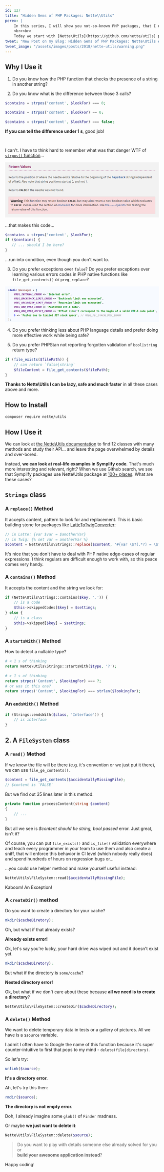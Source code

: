 ```yaml
---
id: 127
title: "Hidden Gems of PHP Packages: Nette\\Utils"
perex: |
    In this series, I will show you not-so-known PHP packages, that I use in my daily workflow. They're hard to describe but awesome to use.
    <br><br>
    Today we start with [Nette\Utils](https://github.com/nette/utils) package.
tweet: "New Post on my Blog: Hidden Gems of PHP Packages: Nette\Utils #nettefw #utils #php #regulars #fails #wtf"
tweet_image: "/assets/images/posts/2018/nette-utils/warning.png"
---
```


## Why I Use it

1. Do you know how the PHP function that checks the presence of a string in another string?

2. Do you know what is the difference between those 3 calls?

```php
$contains = strpos('content', $lookFor) === 0;
```

```php
$contains = strpos('content', $lookFor) == 0;
```

```php
$contains = strpos('content', $lookFor) === false;
```

**If you can tell the difference under 1 s**, good job!

<br>

I can't. I have to think hard to remember what was that danger WTF of [`strpos()` function](http://php.net/manual/en/function.strpos.php#refsect1-function.strpos-returnvalues)...

<img src="/assets/images/posts/2018/nette-utils/warning.png" class="img-thumbnail">

...that makes this code...

```php
$contains = strpos('content', $lookFor);
if ($contains) {
   // ... should I be here?
}
```

...run into condition, even though you don't want to.

3. Do you prefer exceptions over `false`? Do you prefer exceptions over learning various errors codes in PHP native functions like `file_get_contents()` or `preg_replace`?

<img src="/assets/images/posts/2018/nette-utils/preg_replace.png" class="img-thumbnail">

4. Do you prefer thinking less about PHP language details and prefer doing more effective work while being safe?

5. Do you prefer PHPStan not reporting forgotten validation of `bool|string` return type?

```php
if (file_exists($filePath)) {
    // can return `false|string`
    $fileContent = file_get_contents($filePath);
}
```

**Thanks to Nette\Utils I can be lazy, safe and much faster** in all these cases above and more.

## How to Install

```bash
composer require nette/utils
```

## How I Use it

We can look at [the Nette\Utils documentation](https://doc.nette.org/en/2.4/utils) to find 12 classes with many methods and study their API... and leave the page overwhelmed by details and over-bored.

Instead, **we can look at real-life examples in Symplify code**. That's much more interesting and relevant, right? When we use Github search, we see that Symplify packages use Nette\Utils package at [100+ places](https://github.com/search?l=&q=Nette%5CUtils+repo%3Asymplify%2Fsymplify+extension%3Aphp&type=Code). What are these cases?

## `Strings` class

### A `replace()` Method

It accepts content, pattern to look for and replacement. This is basic building stone for packages like [LatteToTwigConverter](/blog/2018/07/05/how-to-convert-latte-templates-to-twig-in-27-regular-expressions/):

```php
// in Latte: {var $var = $anotherVar}
// in Twig: {% set var = anotherVar %}
$content = Nette\Utils\Strings::replace($content, '#{var \$?(.*?) = \$?(.*?)}#s', '{% set $1 = $2 %}');
```

It's nice that you don't have to deal with PHP native edge-cases of regular expressions. I think regulars are difficult enough to work with, so this peace comes very handy.

### A `contains()` Method

It accepts the content and the string we look for:

```php
if (Nette\Utils\Strings::contains($key, '.')) {
    // is a code
    $this->skippedCodes[$key] = $settings;
} else {
    // is a class
    $this->skipped[$key] = $settings;
}
```

### A `startsWith()` Method

How to detect a nullable type?

```php
# < 1 s of thinking
return Nette\Utils\Strings::startsWith($type, '?');
```

```php
# > 1 s of thinking
return strpos('Content', $lookingFor) === ?;
# or was it this one?
return strpos('Content', $lookingFor) === strlen($lookingFor);
```

### An `endsWith()` Method

```php
if (Strings::endsWith($class, 'Interface')) {
    // is interface
}
```

## 2. A `FileSystem` class

### A `read()` Method

If we know the file will be there (e.g. it's convention or we just put it there), we can use `file_ge_contents()`.

```php
$content = file_get_contents($accidentallyMissingFile);
// $content is `FALSE`
```

But we find out 35 lines later in this method:

```php
private function processContent(string $content)
{
    // ...
}
```

But all we see is *$content should be string, bool passed* error. Just great, isn't it?

Of course, you can put `file_exists()` and `is_file()` validation everywhere and teach every programmer in your team to use them and also create a sniff, that will enforce this behavior in CI level (which nobody really does) and spend hundreds of hours on regression bugs or...

...you could use helper method and make yourself useful instead:

```php
Nette\Utils\FileSystem::read($accidentallyMissingFile);
```

<em class="fas fa-fw fa-check text-success fa-lg"></em> Kaboom! An Exception!

### A `createDir()` method

Do you want to create a directory for your cache?

```php
mkdir($cacheDiretory);
```

Oh, but what if that already exists?

<em class="fas fa-fw fa-times text-danger fa-lg"></em> **Already exists error!**

Ok, let's say you're lucky, your hard drive was wiped out and it doesn't exist yet.

```php
mkdir($cacheDiretory);
```

But what if the directory is `some/cache`?

<em class="fas fa-fw fa-times text-danger fa-lg"></em> **Nested directory error!**


Ok, but what if we don't care about these because **all we need is to create a directory**?

```php
Nette\Utils\FileSystem::createDir($cacheDirectory);
```

<em class="fas fa-fw fa-check text-success fa-lg"></em>

### A `delete()` Method

We want to delete temporary data in tests or a gallery of pictures. All we have is a `$source` variable.

I admit I often have to Google the name of this function because it's super counter-intuitive to first that pops to my mind - `delete(file|directory)`.

So let's try:

```php
unlink($source);
```

<em class="fas fa-fw fa-times text-danger fa-lg"></em> **It's a directory error.**

Ah, let's try this then:

```php
rmdir($source);
```

<em class="fas fa-fw fa-times text-danger fa-lg"></em> **The directory is not empty error.**

Doh, I already imagine some `glob()` of `Finder` madness.

Or maybe **we just want to delete it**:

```php
Nette\Utils\FileSystem::delete($source);
```

<em class="fas fa-fw fa-check text-success fa-lg"></em>

<blockquote class="blockquote text-center mt-3 mb-3">
    Do you want to play with details someone else already solved for you<br>
    or<br>
    <strong>build your awesome application instead</strong>?
</blockquote>


Happy coding!